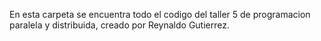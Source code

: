 En esta carpeta se encuentra todo el codigo del taller 5 de programacion paralela y distribuida, creado por Reynaldo Gutierrez.
